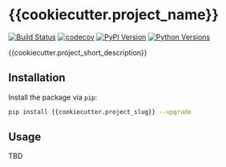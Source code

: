 # {{cookiecutter.project_name}}

[![Build Status](https://travis-ci.org/{{cookiecutter.github_username}}/{{cookiecutter.project_slug}}.svg?branch=master)](https://travis-ci.org/{{cookiecutter.github_username}}/{{cookiecutter.project_slug}})
[![codecov](https://codecov.io/gh/{{cookiecutter.github_username}}/{{cookiecutter.project_slug}}/branch/master/graph/badge.svg)](https://codecov.io/gh/{{cookiecutter.github_username}}/{{cookiecutter.project_slug}})
[![PyPI Version](https://img.shields.io/pypi/v/{{cookiecutter.project_slug}}.svg)](https://pypi.python.org/pypi/{{cookiecutter.project_slug}})
[![Python Versions](https://img.shields.io/pypi/pyversions/{{cookiecutter.project_slug}}.svg)](https://pypi.python.org/pypi/{{cookiecutter.project_slug}})


{{cookiecutter.project_short_description}}

## Installation

Install the package via `pip`:

```bash
pip install {{cookiecutter.project_slug}} --upgrade 
```

## Usage

TBD
